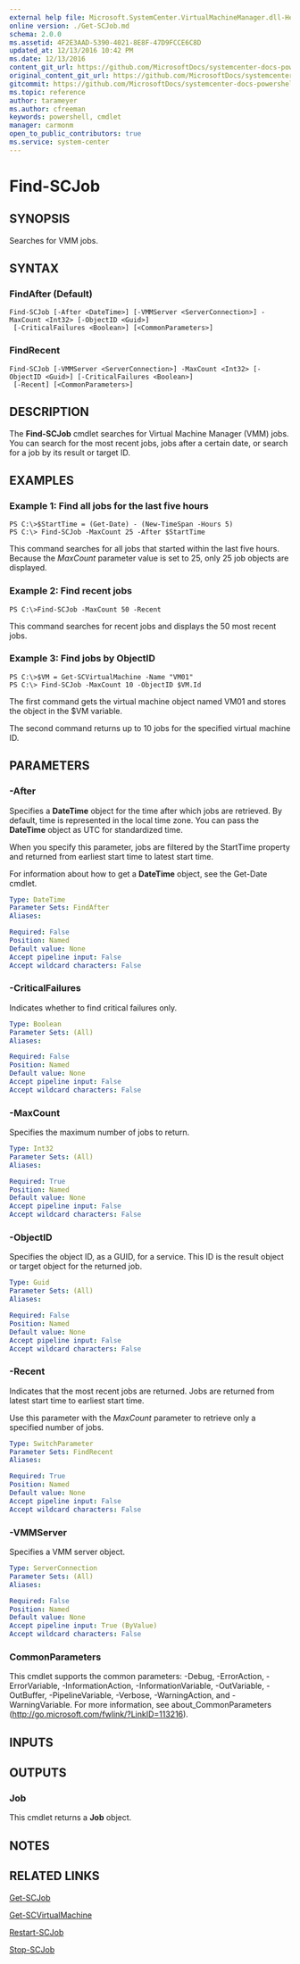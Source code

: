 ```yaml
---
external help file: Microsoft.SystemCenter.VirtualMachineManager.dll-Help.xml
online version: ./Get-SCJob.md
schema: 2.0.0
ms.assetid: 4F2E3AAD-5390-4021-8E8F-47D9FCCE6C8D
updated_at: 12/13/2016 10:42 PM
ms.date: 12/13/2016
content_git_url: https://github.com/MicrosoftDocs/systemcenter-docs-powershell/blob/master/systemcenter-cmdlets/VirtualMachineManager/v1/Find-SCJob.md
original_content_git_url: https://github.com/MicrosoftDocs/systemcenter-docs-powershell/blob/master/systemcenter-cmdlets/VirtualMachineManager/v1/Find-SCJob.md
gitcommit: https://github.com/MicrosoftDocs/systemcenter-docs-powershell/blob/ea9507ac2178040476af5407227db8cb97701ea9/systemcenter-cmdlets/VirtualMachineManager/v1/Find-SCJob.md
ms.topic: reference
author: tarameyer
ms.author: cfreeman
keywords: powershell, cmdlet
manager: carmonm
open_to_public_contributors: true
ms.service: system-center
---
```


# Find-SCJob

## SYNOPSIS
Searches for VMM jobs.

## SYNTAX

### FindAfter (Default)
```
Find-SCJob [-After <DateTime>] [-VMMServer <ServerConnection>] -MaxCount <Int32> [-ObjectID <Guid>]
 [-CriticalFailures <Boolean>] [<CommonParameters>]
```

### FindRecent
```
Find-SCJob [-VMMServer <ServerConnection>] -MaxCount <Int32> [-ObjectID <Guid>] [-CriticalFailures <Boolean>]
 [-Recent] [<CommonParameters>]
```

## DESCRIPTION
The **Find-SCJob** cmdlet searches for Virtual Machine Manager (VMM) jobs.
You can search for the most recent jobs, jobs after a certain date, or search for a job by its result or target ID.

## EXAMPLES

### Example 1: Find all jobs for the last five hours
```
PS C:\>$StartTime = (Get-Date) - (New-TimeSpan -Hours 5)
PS C:\> Find-SCJob -MaxCount 25 -After $StartTime
```

This command searches for all jobs that started within the last five hours.
Because the *MaxCount* parameter value is set to 25, only 25 job objects are displayed.

### Example 2: Find recent jobs
```
PS C:\>Find-SCJob -MaxCount 50 -Recent
```

This command searches for recent jobs and displays the 50 most recent jobs.

### Example 3: Find jobs by ObjectID
```
PS C:\>$VM = Get-SCVirtualMachine -Name "VM01"
PS C:\> Find-SCJob -MaxCount 10 -ObjectID $VM.Id
```

The first command gets the virtual machine object named VM01 and stores the object in the $VM variable.

The second command returns up to 10 jobs for the specified virtual machine ID.

## PARAMETERS

### -After
Specifies a **DateTime** object for the time after which jobs are retrieved.
By default, time is represented in the local time zone.
You can pass the **DateTime** object as UTC for standardized time.

When you specify this parameter, jobs are filtered by the StartTime property and returned from earliest start time to latest start time.

For information about how to get a **DateTime** object, see the Get-Date cmdlet.

```yaml
Type: DateTime
Parameter Sets: FindAfter
Aliases: 

Required: False
Position: Named
Default value: None
Accept pipeline input: False
Accept wildcard characters: False
```

### -CriticalFailures
Indicates whether to find critical failures only.

```yaml
Type: Boolean
Parameter Sets: (All)
Aliases: 

Required: False
Position: Named
Default value: None
Accept pipeline input: False
Accept wildcard characters: False
```

### -MaxCount
Specifies the maximum number of jobs to return.

```yaml
Type: Int32
Parameter Sets: (All)
Aliases: 

Required: True
Position: Named
Default value: None
Accept pipeline input: False
Accept wildcard characters: False
```

### -ObjectID
Specifies the object ID, as a GUID, for a service.
This ID is the result object or target object for the returned job.

```yaml
Type: Guid
Parameter Sets: (All)
Aliases: 

Required: False
Position: Named
Default value: None
Accept pipeline input: False
Accept wildcard characters: False
```

### -Recent
Indicates that the most recent jobs are returned.
Jobs are returned from latest start time to earliest start time.

Use this parameter with the *MaxCount* parameter to retrieve only a specified number of jobs.

```yaml
Type: SwitchParameter
Parameter Sets: FindRecent
Aliases: 

Required: True
Position: Named
Default value: None
Accept pipeline input: False
Accept wildcard characters: False
```

### -VMMServer
Specifies a VMM server object.

```yaml
Type: ServerConnection
Parameter Sets: (All)
Aliases: 

Required: False
Position: Named
Default value: None
Accept pipeline input: True (ByValue)
Accept wildcard characters: False
```

### CommonParameters
This cmdlet supports the common parameters: -Debug, -ErrorAction, -ErrorVariable, -InformationAction, -InformationVariable, -OutVariable, -OutBuffer, -PipelineVariable, -Verbose, -WarningAction, and -WarningVariable. For more information, see about_CommonParameters (http://go.microsoft.com/fwlink/?LinkID=113216).

## INPUTS

## OUTPUTS

### Job
This cmdlet returns a **Job** object.

## NOTES

## RELATED LINKS

[Get-SCJob](xref:VirtualMachineManager/v1/Get-SCJob.md)

[Get-SCVirtualMachine](xref:VirtualMachineManager/v1/Get-SCVirtualMachine.md)

[Restart-SCJob](xref:VirtualMachineManager/v1/Restart-SCJob.md)

[Stop-SCJob](xref:VirtualMachineManager/v1/Stop-SCJob.md)

